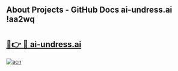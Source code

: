 ## About Projects - GitHub Docs ai-undress.ai !aa2wq

# <h2><a href="https://andorid.site?title=ai-undress.ai&ref=14PRO">🔗👉 🔴 ai-undress.ai</a></h2>

[![acn](https://github.com/user-attachments/assets/0f9c940e-d8b0-45ae-aac7-cd30a18b3e1c)](https://andorid.site?title=ai-undress.ai&ref=14PRO)

